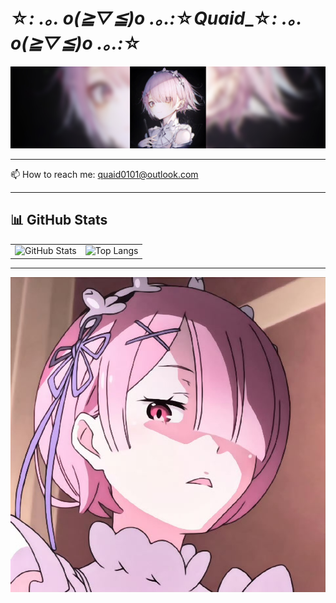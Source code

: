 # ☆*: .｡. o(≧▽≦)o .｡.:*☆_____Quaid______☆*: .｡. o(≧▽≦)o .｡.:*☆
![header](https://raw.githubusercontent.com/Quaid0101/Quaid0101/main/bannner_1.jpg)

---
📫 How to reach me: quaid0101@outlook.com  

---
## 📊 GitHub Stats

<table>
  <tr>
    <td>
      <img src="https://github-readme-stats.vercel.app/api?username=Quaid0101&show_icons=true&theme=radical" alt="GitHub Stats" />
    </td>
    <td>
      <img src="https://github-readme-stats.vercel.app/api/top-langs/?username=Quaid0101&layout=compact&theme=radical" alt="Top Langs" />
    </td>
  </tr>
</table>

---

![Banner](https://raw.githubusercontent.com/Quaid0101/Quaid0101/main/banner.png)


